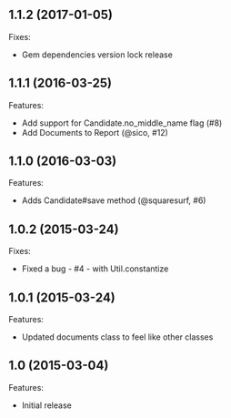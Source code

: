 ## 1.1.2 (2017-01-05)

Fixes:

 - Gem dependencies version lock release

## 1.1.1 (2016-03-25)

Features:

  - Add support for Candidate.no_middle_name flag (#8)
  - Add Documents to Report (@sico, #12)

## 1.1.0 (2016-03-03)

Features:

  - Adds Candidate#save method (@squaresurf, #6)

## 1.0.2 (2015-03-24)

Fixes:

  - Fixed a bug - #4 - with Util.constantize

## 1.0.1 (2015-03-24)

Features:

  - Updated documents class to feel like other classes

## 1.0 (2015-03-04)

Features:

  - Initial release
